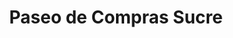 ---
title: "Paseo de Compras Sucre"
url: /ciudad-autonoma-de-buenos-aires/paseo-de-compras-sucre/
shop: Einkaufszentrum
---